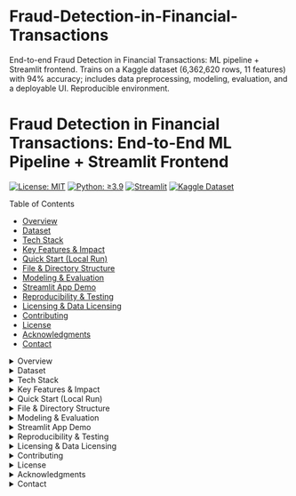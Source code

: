 # Fraud-Detection-in-Financial-Transactions
End-to-end Fraud Detection in Financial Transactions: ML pipeline + Streamlit frontend. Trains on a Kaggle dataset (6,362,620 rows, 11 features) with 94% accuracy; includes data preprocessing, modeling, evaluation, and a deployable UI. Reproducible environment.
# Fraud Detection in Financial Transactions: End-to-End ML Pipeline + Streamlit Frontend

[![License: MIT](https://img.shields.io/badge/License-MIT-yellow.svg)](LICENSE)
[![Python: ≥3.9](https://img.shields.io/badge/Python-≥3.9-blue.svg)](https://www.python.org/)
[![Streamlit](https://img.shields.io/badge/Streamlit-1.x-blue.svg)](https://streamlit.io/)
[![Kaggle Dataset](https://img.shields.io/badge/Dataset-Kaggle-blue.svg)](https://www.kaggle.com)

Table of Contents
- [Overview](#overview)
- [Dataset](#dataset)
- [Tech Stack](#tech-stack)
- [Key Features & Impact](#key-features--impact)
- [Quick Start (Local Run)](#quick-start-local-run)
- [File & Directory Structure](#file--directory-structure)
- [Modeling & Evaluation](#modeling--evaluation)
- [Streamlit App Demo](#streamlit-app-demo)
- [Reproducibility & Testing](#reproducibility--testing)
- [Licensing & Data Licensing](#licensing--data-licensing)
- [Contributing](#contributing)
- [License](#license)
- [Acknowledgments](#acknowledgments)
- [Contact](#contact)

<details>
<summary>Overview</summary>

- End-to-end fraud detection workflow implemented on a Kaggle dataset with 6,362,620 rows and 11 columns.
- Data exploration, preprocessing, model training (imbalanced classification with class_weight='balanced'), evaluation, and a deployable UI built with Streamlit.
- Model performance: 94% accuracy on the test set (reference to video/tutorial results; you can adjust metrics if you used a different model).
- Deliverables include reproducible code, a Python-based ML pipeline, and an interactive web interface for real-time predictions.

</details>

<details>
<summary>Dataset</summary>

- Source: Kaggle fraud detection dataset (link in the description on Kaggle).
- Size: 6,362,620 rows, 11 features (example features include: step, type, amount, name original, old balance, new balance, name destination, old balance destination, new balance destination, is fraud, is flagged fraud).
- Target: is_fraud (binary: 1 = fraud, 0 = not fraud).
- Licensing: Kaggle dataset terms apply. Do not redistribute the raw dataset; provide a link and instructions to download per Kaggle terms.
</details>

<details>
<summary>Tech Stack</summary>

- Language: Python 3.9+
- Data: pandas, NumPy
- ML: scikit-learn (ColumnTransformer, Pipeline, OneHotEncoder, StandardScaler, LogisticRegression with class_weight='balanced')
- UI: Streamlit
- Persistence: joblib
- Visualization: matplotlib, seaborn (EDA)
- Ecosystem: virtualenv/venv, Git, GitHub
</details>

<details>
<summary>Key Features & Impact</summary>

- End-to-end ML pipeline (data preprocessing, feature engineering, model training, evaluation)
- Handling class imbalance with balanced class weights
- Reproducible train/test split (70/30, stratified)
- Persisted trained model via joblib and a Streamlit frontend for real-time predictions
- Clear separation of concerns: data processing, modeling, and UI
- Lightweight deployment pathway: local Streamlit app with a single command

</details>

<details>
<summary>Quick Start (Local Run)</summary>

Prerequisites:
- Python 3.9+
- Virtual environment tool (venv or virtualenv)

Steps:
1) Create and activate a virtual environment
- macOS/Linux:
  python3 -m venv venv
  source venv/bin/activate
- Windows:
  python -m venv venv
  venv\Scripts\activate

2) Install dependencies
- pip install -r requirements.txt

3) Prepare data
- Download the Kaggle fraud dataset (link in README) and place it under data/ (or configure the path in code).

4) Train the model
- python -m src.train_pipeline  # or your actual training script

5) Run the Streamlit app
- streamlit run app/fraud_detection.py

6) Open the app
- Navigate to http://localhost:8501 in your browser

Note: If you’re using Docker or a containerized workflow, adapt commands accordingly.

</details>

<details>
<summary>File & Directory Structure</summary>

fraud-detection-project/
├── data/
│   ├── raw/
│   └── processed/
├── notebooks/
├── src/
│   ├── train_pipeline.py  # train and evaluate the model; save pipeline
│   ├── preprocess.py       # (optional) data cleaning / feature engineering
│   └── model.py            # (optional) model definition
├── app/
│   └── fraud_detection.py   # Streamlit UI
├── models/
│   └── fraud_detection_pipeline.pickle
├── tests/
├── requirements.txt
├── README.md
└── LICENSE
</details>

<details>
<summary>Modeling & Evaluation</summary>

- Features:
  - Numerical: step, amount, old_balance, new_balance, old_balance_destination, new_balance_destination
  - Categorical: type
- Pipeline:
  - ColumnTransformer with StandardScaler (numerical) and OneHotEncoder (categorical)
  - LogisticRegression with class_weight='balanced'
- Evaluation:
  - Train/test split: 70/30 with stratification on is_fraud
  - Metrics: classification_report, confusion_matrix
  - Reported accuracy: ~94% on the test set (adjust if you used a different model or data)
- Persistence:
  - Pipeline saved as fraud_detection_pipeline.pickle via joblib
</details>

<details>
<summary>Streamlit App Demo</summary>

- fraud_detection.py loads the saved pipeline and renders a simple UI:
  - Inputs: transaction type, amount, old/new balances (sender/destination)
  - Predict button displays the result as Fraud / Not Fraud with color-coded feedback
- Local testing: run via streamlit run app/fraud_detection.py
- Optional: wire up a small demo dataset for quick tests

</details>

<details>
<summary>Reproducibility & Testing</summary>

- Random seed: set a fixed seed (e.g., 42) for train/test split and model initialization
- Requirements: pin versions in requirements.txt
- Tests: optional unit tests for preprocessing and prediction path
- Data handling: clearly document how to obtain and reference Kaggle data, with license notes
</details>

<details>
<summary>Licensing & Data Licensing</summary>

- License: MIT (or Apache-2.0; see License section)
- Data licensing: Kaggle terms apply; do not commit the raw dataset
- If you publish a Python package, include license metadata (pyproject.toml or setup.py)
</details>

<details>
<summary>Contributing</summary>

- Fork the repository
- Create a feature branch (e.g., feat/streamlit-ui)
- Open a pull request with a short description of changes
- Follow PEP8/CODE-STYLE guidelines
- Include tests or documentation where applicable
</details>

<details>
<summary>License</summary>

- This project is licensed under the MIT License. See LICENSE for details.
</details>

<details>
<summary>Acknowledgments</summary>

- Kaggle: Fraud Detection Dataset
- Tutorial inspiration: Fraud Detection with ML and Streamlit
- Community contributions and practice in end-to-end ML pipelines
</details>

<details>
<summary>Contact</summary>

- Author: [Karthik Bhandarkar]
- Email: [karthikbhandarkar2004@gmail.com]
- LinkedIn: [www.linkedin.com/in/karthik-bhandarkar]
- GitHub: [https://github.com/Karthik-bhandarkar]
</details>

